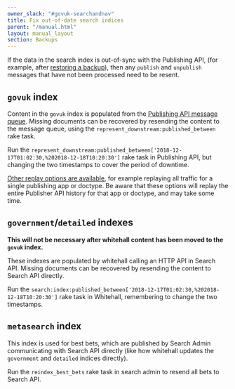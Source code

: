 ```yaml
---
owner_slack: "#govuk-searchandnav"
title: Fix out-of-date search indices
parent: "/manual.html"
layout: manual_layout
section: Backups
---
```


If the data in the search index is out-of-sync with the Publishing API,
(for example, after [restoring a backup][restore-backups]), then any `publish`
and `unpublish` messages that have not been processed need to be resent.

## `govuk` index

Content in the `govuk` index is populated from the [Publishing API message queue][queue].
Missing documents can be recovered by resending the content to the message queue, using
the `represent_downstream:published_between` rake task.

Run the `represent_downstream:published_between['2018-12-17T01:02:30,%202018-12-18T10:20:30']` rake task in Publishing API, but changing the two timestamps to cover the period of downtime.

[Other replay options are available](https://github.com/alphagov/publishing-api/blob/main/lib/tasks/represent_downstream.rake), for example replaying all traffic for a single publishing app or doctype.
Be aware that these options will replay the entire Publisher API history for that app or doctype, and may take some time.

## `government`/`detailed` indexes

**This will not be necessary after whitehall content has been moved to the
`govuk` index.**

These indexes are populated by whitehall calling an HTTP API in Search API.
Missing documents can be recovered by resending the content to Search API directly.

Run the `search:index:published_between['2018-12-17T01:02:30,%202018-12-18T10:20:30']` rake task in Whitehall, remembering to change the two timestamps.

## `metasearch` index

This index is used for best bets, which are published by Search Admin
communicating with Search API directly (like how whitehall updates the
`government` and `detailed` indices directly).

Run the `reindex_best_bets` rake task in search admin to resend all bets to Search API.

[restore-backups]: /manual/elasticsearch-dumps.html
[queue]: https://github.com/alphagov/search-api/blob/main/docs/new-indexing-process.md
